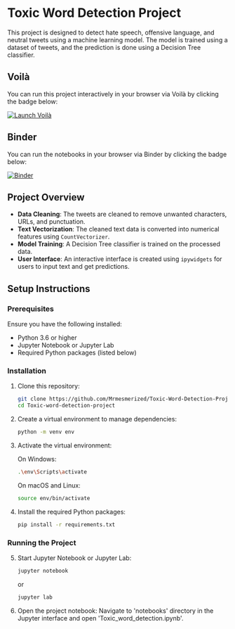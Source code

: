 # Toxic Word Detection Project

This project is designed to detect hate speech, offensive language, and neutral tweets using a machine learning model. The model is trained using a dataset of tweets, and the prediction is done using a Decision Tree classifier.

## Voilà

You can run this project interactively in your browser via Voilà by clicking the badge below:

[![Launch Voilà](https://img.shields.io/badge/launch-Voilà-blue.svg)](https://mybinder.org/v2/gh/JLearning5/Toxic-word-detection-project/HEAD?urlpath=voila/render/notebooks/TWD_preview.ipynb)

## Binder

You can run the notebooks in your browser via Binder by clicking the badge below:

[![Binder](https://mybinder.org/badge_logo.svg)](https://mybinder.org/v2/gh/JLearning5/Toxic-word-detection-project/HEAD?labpath=notebooks%2FToxic_word_detection.ipynb)

## Project Overview

- **Data Cleaning**: The tweets are cleaned to remove unwanted characters, URLs, and punctuation.
- **Text Vectorization**: The cleaned text data is converted into numerical features using `CountVectorizer`.
- **Model Training**: A Decision Tree classifier is trained on the processed data.
- **User Interface**: An interactive interface is created using `ipywidgets` for users to input text and get predictions.

## Setup Instructions

### Prerequisites

Ensure you have the following installed:
- Python 3.6 or higher
- Jupyter Notebook or Jupyter Lab
- Required Python packages (listed below)

### Installation

1. Clone this repository:
   ```bash
   git clone https://github.com/Mrmesmerized/Toxic-Word-Detection-Project.git
   cd Toxic-word-detection-project
   
2. Create a virtual environment to manage dependencies:
   ```bash
   python -m venv env

3. Activate the virtual environment:

   On Windows:
   ```bash
   .\env\Scripts\activate
   ```
   
   On macOS and Linux:
   ```bash
   source env/bin/activate

4. Install the required Python packages:
   ```bash
   pip install -r requirements.txt
   
### Running the Project

5. Start Jupyter Notebook or Jupyter Lab:
   ```bash
   jupyter notebook
   ```

   or

   ```bash
   jupyter lab
   
6. Open the project notebook:
   Navigate to 'notebooks' directory in the Jupyter interface and open 'Toxic_word_detection.ipynb'.
